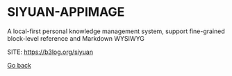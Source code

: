 # SIYUAN-APPIMAGE
 
 A local-first personal knowledge management system, support 
 fine-grained block-level reference and Markdown WYSIWYG
 
 SITE: https://b3log.org/siyuan

 [Go back](https://portable-linux-apps.github.io/apps.html)
